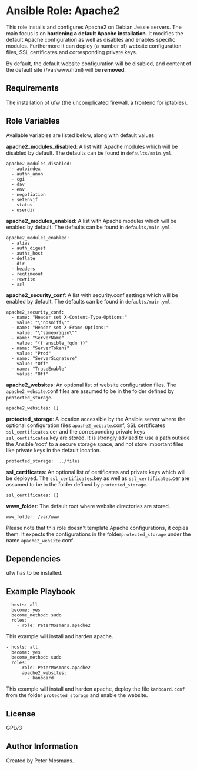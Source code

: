 Ansible Role: Apache2
=========

This role installs and configures Apache2 on Debian Jessie servers. The main focus is on **hardening a default Apache installation**.
It modifies the default Apache configuration as well as disables and enables specific modules.
Furthermore it can deploy (a number of) website configuration files, SSL certificates and corresponding private keys.

By default, the default website configuration will be disabled, and content of the default site (/var/www/html) will be **removed**.

Requirements
------------

The installation of ufw (the uncomplicated firewall, a frontend for iptables).

Role Variables
--------------

Available variables are listed below, along with default values


**apache2_modules_disabled**: A list with Apache modules which will be disabled by default. The defaults can be found in ```defaults/main.yml```.
```
apache2_modules_disabled:
  - autoindex
  - authn_anon
  - cgi
  - dav
  - env
  - negotiation
  - setenvif
  - status
  - userdir
```



**apache2_modules_enabled**: A list with Apache modules which will be enabled by default. The defaults can be found in ```defaults/main.yml```.
```
apache2_modules_enabled:
  - alias
  - auth_digest
  - authz_host
  - deflate
  - dir
  - headers
  - reqtimeout
  - rewrite
  - ssl
```



**apache2_security_conf**: A list with security.conf settings which will be enabled by default. The defaults can be found in ```defaults/main.yml```.
```
apache2_security_conf:
  - name: "Header set X-Content-Type-Options:"
    value: "\"nosniff\""
  - name: "Header set X-Frame-Options:"
    value: "\"sameorigin\""
  - name: "ServerName"
    value: "{{ ansible_fqdn }}"
  - name: "ServerTokens"
    value: "Prod"
  - name: "ServerSignature"
    value: "Off"
  - name: "TraceEnable"
    value: "Off"
```



**apache2_websites**: An optional list of website configuration files. The ```apache2_website```.conf files are assumed to be in the folder defined by ```protected_storage```.
```
apache2_websites: []
```



**protected_storage**: A location accessible by the Ansible server where the optional configuration files ```apache2_website```.conf, SSL certificates ```ssl_certificates```.cer and the corresponding private keys ```ssl_certificates```.key are stored. It is strongly advised to use a path outside the Ansible 'root' to a secure storage space, and not store important files like private keys in the default location.
```
protected_storage:  ../files
```



**ssl_certificates**: An optional list of certificates and private keys which will be deployed. The ```ssl_certificates```.key as well as ```ssl_certificates```.cer are assumed to be in the folder defined by ```protected_storage```.
```
ssl_certificates: []
```



**www_folder**: The default root where website directories are stored.
```
www_folder: /var/www
```




Please note that this role doesn't template Apache configurations, it copies them. It expects the configurations in the folder```protected_storage``` under the name ```apache2_website```.conf



Dependencies
------------

ufw has to be installed.



Example Playbook
----------------
```
- hosts: all
  become: yes
  become_method: sudo  
  roles:
    - role: PeterMosmans.apache2
```
This example will install and harden apache.


```
- hosts: all
  become: yes
  become_method: sudo  
  roles:
    - role: PeterMosmans.apache2
      apache2_websites:
        - kanboard
```
This example will install and harden apache, deploy the file ```kanboard.conf``` from the folder ```protected_storage``` and enable the website.




License
-------

GPLv3


Author Information
------------------

Created by Peter Mosmans.
